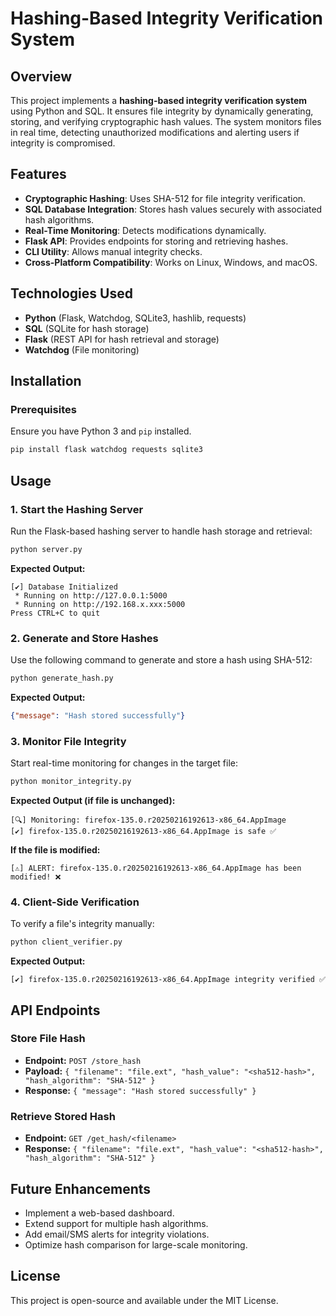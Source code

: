 # Hashing-Based Integrity Verification System

## Overview
This project implements a **hashing-based integrity verification system** using Python and SQL. It ensures file integrity by dynamically generating, storing, and verifying cryptographic hash values. The system monitors files in real time, detecting unauthorized modifications and alerting users if integrity is compromised.

## Features
- **Cryptographic Hashing**: Uses SHA-512 for file integrity verification.
- **SQL Database Integration**: Stores hash values securely with associated hash algorithms.
- **Real-Time Monitoring**: Detects modifications dynamically.
- **Flask API**: Provides endpoints for storing and retrieving hashes.
- **CLI Utility**: Allows manual integrity checks.
- **Cross-Platform Compatibility**: Works on Linux, Windows, and macOS.

## Technologies Used
- **Python** (Flask, Watchdog, SQLite3, hashlib, requests)
- **SQL** (SQLite for hash storage)
- **Flask** (REST API for hash retrieval and storage)
- **Watchdog** (File monitoring)

## Installation
### Prerequisites
Ensure you have Python 3 and `pip` installed.

```bash
pip install flask watchdog requests sqlite3
```

## Usage

### 1. Start the Hashing Server
Run the Flask-based hashing server to handle hash storage and retrieval:
```bash
python server.py
```
**Expected Output:**
```plaintext
[✔] Database Initialized
 * Running on http://127.0.0.1:5000
 * Running on http://192.168.x.xxx:5000
Press CTRL+C to quit
```

### 2. Generate and Store Hashes
Use the following command to generate and store a hash using SHA-512:
```bash
python generate_hash.py
```
**Expected Output:**
```json
{"message": "Hash stored successfully"}
```

### 3. Monitor File Integrity
Start real-time monitoring for changes in the target file:
```bash
python monitor_integrity.py
```
**Expected Output (if file is unchanged):**
```plaintext
[🔍] Monitoring: firefox-135.0.r20250216192613-x86_64.AppImage
[✔] firefox-135.0.r20250216192613-x86_64.AppImage is safe ✅
```

**If the file is modified:**
```plaintext
[⚠] ALERT: firefox-135.0.r20250216192613-x86_64.AppImage has been modified! ❌
```

### 4. Client-Side Verification
To verify a file's integrity manually:
```bash
python client_verifier.py
```
**Expected Output:**
```plaintext
[✔] firefox-135.0.r20250216192613-x86_64.AppImage integrity verified ✅
```

## API Endpoints
### **Store File Hash**
- **Endpoint:** `POST /store_hash`
- **Payload:** `{ "filename": "file.ext", "hash_value": "<sha512-hash>", "hash_algorithm": "SHA-512" }`
- **Response:** `{ "message": "Hash stored successfully" }`

### **Retrieve Stored Hash**
- **Endpoint:** `GET /get_hash/<filename>`
- **Response:** `{ "filename": "file.ext", "hash_value": "<sha512-hash>", "hash_algorithm": "SHA-512" }`

## Future Enhancements
- Implement a web-based dashboard.
- Extend support for multiple hash algorithms.
- Add email/SMS alerts for integrity violations.
- Optimize hash comparison for large-scale monitoring.

## License
This project is open-source and available under the MIT License.

